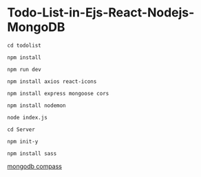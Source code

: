 # Todo-List-in-Ejs-React-Nodejs-MongoDB
```
cd todolist
```
```
npm install
```
```
npm run dev
```
```
npm install axios react-icons
```
```
npm install express mongoose cors
```
```
npm install nodemon
```
```
node index.js
```
```
cd Server
```
```
npm init-y
```
```
npm install sass
```

[mongodb compass](https://www.mongodb.com/try/download/community)